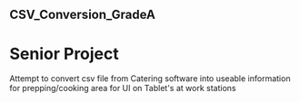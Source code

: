 ## CSV_Conversion_GradeA
# Senior Project
Attempt to convert csv file from Catering software into useable information for prepping/cooking area for UI on Tablet's at work stations

